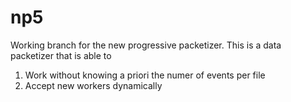 # np5
Working branch for the new progressive packetizer.
This is a data packetizer that is able to

  1. Work without knowing a priori the numer of events per file
  2. Accept new workers dynamically
  
  

